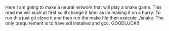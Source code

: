 Here I am going to make a neural network that will play a snake game.
This read me will suck at first so ill change it later as im making it on a hurry.
To run this just git clone it and then run the make file then execute ./snake.
The only prequirement is to have sdl installed and gcc.
GOODLUCK!!
